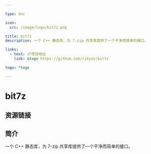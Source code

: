 ```yaml
---

type: doc

icon:
  src: /image/logo/bit7z.png

title: bit7z
description: 一个 C++ 静态库，为 7-zip 共享库提供了一个干净而简单的接口。

links:
  - text: 📦项目地址
    link: &togo https://github.com/rikyoz/bit7z

togo: *togo

---
```


<ShowLogo />

# bit7z

<ShowBreadcrumb />

## 资源链接

<ShowLinks />

## 简介

一个 C++ 静态库，为 7-zip 共享库提供了一个干净而简单的接口。
